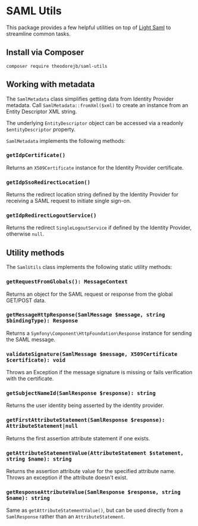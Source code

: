 # SAML Utils

This package provides a few helpful utilities on top of
[Light Saml](https://github.com/litesaml/lightsaml) to streamline common tasks.

## Install via Composer

`composer require theodorejb/saml-utils`

## Working with metadata

The `SamlMetadata` class simplifies getting data from Identity Provider metadata.
Call `SamlMetadata::fromXml($xml)` to create an instance from an Entity Descriptor XML string.

The underlying `EntityDescriptor` object can be accessed via a readonly `$entityDescriptor` property.

`SamlMetadata` implements the following methods:

### `getIdpCertificate()`

Returns an `X509Certificate` instance for the Identity Provider certificate.

### `getIdpSsoRedirectLocation()`

Returns the redirect location string defined by the Identity Provider
for receiving a SAML request to initiate single sign-on. 

### `getIdpRedirectLogoutService()`

Returns the redirect `SingleLogoutService` if defined by the Identity Provider, otherwise `null`.

## Utility methods

The `SamlUtils` class implements the following static utility methods:

### `getRequestFromGlobals(): MessageContext`

Returns an object for the SAML request or response from the global GET/POST data.

### `getMessageHttpResponse(SamlMessage $message, string $bindingType): Response`

Returns a `Symfony\Component\HttpFoundation\Response` instance for sending the SAML message.

### `validateSignature(SamlMessage $message, X509Certificate $certificate): void`

Throws an Exception if the message signature is missing or fails verification with the certificate.

### `getSubjectNameId(SamlResponse $response): string`

Returns the user identity being asserted by the identity provider.

### `getFirstAttributeStatement(SamlResponse $response): AttributeStatement|null`

Returns the first assertion attribute statement if one exists.

### `getAttributeStatementValue(AttributeStatement $statement, string $name): string`

Returns the assertion attribute value for the specified attribute name.
Throws an exception if the attribute doesn't exist.

### `getResponseAttributeValue(SamlResponse $response, string $name): string`

Same as `getAttributeStatementValue()`, but can be used directly from
a `SamlResponse` rather than an `AttributeStatement`.
